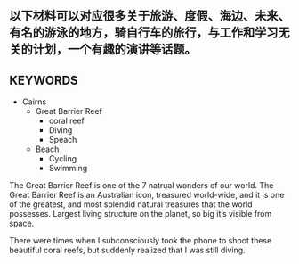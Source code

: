 ## 以下材料可以对应很多关于旅游、度假、海边、未来、有名的游泳的地方，骑自行车的旅行，与工作和学习无关的计划，一个有趣的演讲等话题。

## KEYWORDS

- Cairns
    - Great Barrier Reef
        - coral reef
        - Diving
        - Speach
    - Beach
        - Cycling
        - Swimming

The Great Barrier Reef is one of the 7 natrual wonders of our world.
The Great Barrier Reef is an Australian icon, treasured world-wide, and it is one of the greatest, and most splendid natural treasures that the world possesses. Largest living structure on the planet, so big it’s visible from space.

There were times when I subconsciously took the phone to shoot these beautiful coral reefs, but suddenly realized that I was still diving.
